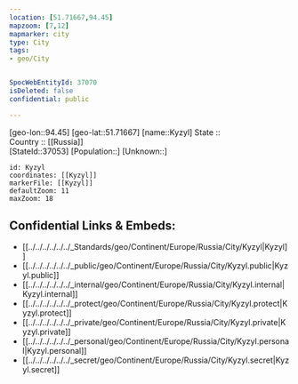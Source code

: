 ```yaml
---
location: [51.71667,94.45] 
mapzoom: [7,12] 
mapmarker: city 
type: City
tags:
- geo/City


SpocWebEntityId: 37070
isDeleted: false
confidential: public

---
```

[geo-lon::94.45] 
[geo-lat::51.71667] 
[name::Kyzyl] 
State ::  
Country :: [[Russia]]  
[StateId::37053] 
[Population::] 
[Unknown::] 


```leaflet
id: Kyzyl
coordinates: [[Kyzyl]] 
markerFile: [[Kyzyl]] 
defaultZoom: 11 
maxZoom: 18
```


## Confidential Links & Embeds: 
- [[../../../../../../_Standards/geo/Continent/Europe/Russia/City/Kyzyl|Kyzyl]] 
- [[../../../../../../_public/geo/Continent/Europe/Russia/City/Kyzyl.public|Kyzyl.public]] 
- [[../../../../../../_internal/geo/Continent/Europe/Russia/City/Kyzyl.internal|Kyzyl.internal]] 
- [[../../../../../../_protect/geo/Continent/Europe/Russia/City/Kyzyl.protect|Kyzyl.protect]] 
- [[../../../../../../_private/geo/Continent/Europe/Russia/City/Kyzyl.private|Kyzyl.private]] 
- [[../../../../../../_personal/geo/Continent/Europe/Russia/City/Kyzyl.personal|Kyzyl.personal]] 
- [[../../../../../../_secret/geo/Continent/Europe/Russia/City/Kyzyl.secret|Kyzyl.secret]] 
